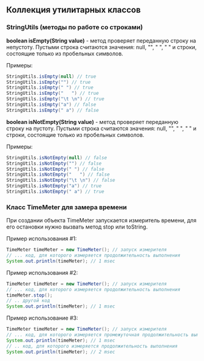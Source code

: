 ## Коллекция утилитарных классов

### StringUtils (методы по работе со строками)
**boolean isEmpty(String value)** - метод проверяет переданную строку на непустоту. 
Пустыми строка считаются значения: null, "", " ", "   " и строки, состоящие только из пробельных символов.

Примеры:
```java
StringUtils.isEmpty(null) // true
StringUtils.isEmpty("") // true
StringUtils.isEmpty(" ") // true
StringUtils.isEmpty("   ") // true
StringUtils.isEmpty("\t \n") // true
StringUtils.isEmpty("a") // false
StringUtils.isEmpty(" a") // false
```

**boolean isNotEmpty(String value)** - метод проверяет переданную строку на пустоту.
Пустыми строка считаются значения: null, "", " ", "   " и строки, состоящие только из пробельных символов.

Примеры:
```java
StringUtils.isNotEmpty(null) // false
StringUtils.isNotEmpty("") // false
StringUtils.isNotEmpty(" ") // false
StringUtils.isNotEmpty("   ") // false
StringUtils.isNotEmpty("\t \n") // false
StringUtils.isNotEmpty("a") // true
StringUtils.isNotEmpty(" a") // true
```

### Класс TimeMeter для замера времени
При создании объекта TimeMeter запускается измеритель времени, для его остановки нужно вызвать метод stop или toString.

Пример использования #1:
```java
TimeMeter timeMeter = new TimeMeter(); // запуск измерителя
// ... код, для которого измеряется продолжительность выполнения
System.out.println(timeMeter); // 1 msec
```

Пример использования #2:
```java
TimeMeter timeMeter = new TimeMeter(); // запуск измерителя
// ... код, для которого измеряется продолжительность выполнения
timeMeter.stop();
// .. другой код
System.out.println(timeMeter); // 1 msec
```

Пример использование #3:
```java
TimeMeter timeMeter = new TimeMeter(); // запуск измерителя
// ... код, для которого измеряется промежуточная продолжительность выполнения
System.out.println(timeMeter); // 1 msec
// .. код, для которого измеряется продолжительность выполнения
System.out.println(timeMeter); // 2 msec
```